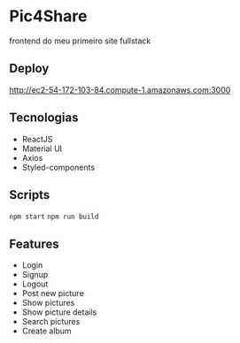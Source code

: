 # Pic4Share
frontend do meu primeiro site fullstack

## Deploy
http://ec2-54-172-103-84.compute-1.amazonaws.com:3000

## Tecnologias
- ReactJS
- Material UI
- Axios
- Styled-components

## Scripts
`npm start`
`npm run build`

## Features
- Login
- Signup
- Logout
- Post new picture
- Show pictures
- Show picture details
- Search pictures
- Create album
